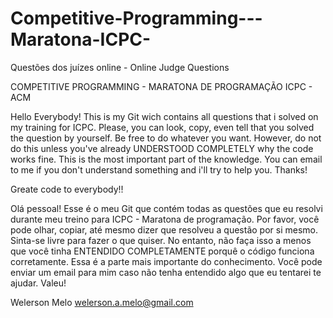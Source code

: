 # Competitive-Programming---Maratona-ICPC-
Questões dos juízes online - Online Judge Questions

COMPETITIVE PROGRAMMING - MARATONA DE PROGRAMAÇÃO ICPC - ACM

Hello Everybody! This is my Git wich contains all questions that i solved on my training for ICPC. Please, you can look, copy, even tell that you solved the question by yourself. Be free to do whatever you want. However, do not do this unless you've already UNDERSTOOD COMPLETELY why the code works fine. This is the most important part of the knowledge. You can email to me if you don't understand something and i'll try to help you. Thanks!

Greate code to everybody!!

Olá pessoal! Esse é o meu Git que contém todas as questões que eu resolvi durante meu treino para ICPC - Maratona de programação. Por favor, você pode olhar, copiar, até mesmo dizer que resolveu a questão por si mesmo. Sinta-se livre para fazer o que quiser. No entanto, não faça isso a menos que você tinha ENTENDIDO COMPLETAMENTE porquê o código funciona corretamente. Essa é a parte mais importante do conhecimento. Você pode enviar um email para mim caso não tenha entendido algo que eu tentarei te ajudar. Valeu!

Welerson Melo
welerson.a.melo@gmail.com
